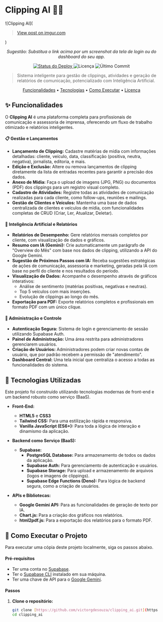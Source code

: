 # Clipping AI 🤖✨

![Clipping AI](<blockquote class="imgur-embed-pub" lang="en" data-id="BerTan4"><a href="https://imgur.com/BerTan4">View post on imgur.com</a></blockquote><script async src="//s.imgur.com/min/embed.js" charset="utf-8"></script>) 
*<p align="center">Sugestão: Substitua o link acima por um screenshot da tela de login ou do dashboard do seu app.</p>*

<p align="center">
  <a href="https://app.netlify.com/sites/clippingai/deploys">
    <img src="https://img.shields.io/netlify/d1f9d5a8-xxxx-xxxx-xxxx-xxxxxxxxxxxx?style=for-the-badge" alt="Status do Deploy">
  </a>
  <img src="https://img.shields.io/github/license/victorgdesouza/clipping_ai?style=for-the-badge" alt="Licença">
  <img src="https://img.shields.io/github/last-commit/victorgdesouza/clipping_ai?style=for-the-badge" alt="Último Commit">
</p>

> Sistema inteligente para gestão de clippings, atividades e geração de relatórios de comunicação, potencializado com Inteligência Artificial.

<p align="center">
  <a href="#-funcionalidades">Funcionalidades</a> •
  <a href="#-tecnologias-utilizadas">Tecnologias</a> •
  <a href="#-como-executar-o-projeto">Como Executar</a> •
  <a href="#-licença">Licença</a>
</p>

## ✨ Funcionalidades

O **Clipping AI** é uma plataforma completa para profissionais de comunicação e assessoria de imprensa, oferecendo um fluxo de trabalho otimizado e relatórios inteligentes.

#### 📋 Gestão e Lançamentos
- **Lançamento de Clipping:** Cadastre matérias de mídia com informações detalhadas: cliente, veículo, data, classificação (positiva, neutra, negativa), jornalista, editoria, e mais.
- **Edição e Exclusão:** Altere ou remova lançamentos de clipping diretamente da lista de entradas recentes para garantir a precisão dos dados.
- **Anexo de Mídia:** Faça o upload de imagens (JPG, PNG) ou documentos (PDF) dos clippings para um registro visual completo.
- **Cadastro de Atividades:** Registre todas as atividades de comunicação realizadas para cada cliente, como follow-ups, reuniões e mailings.
- **Gestão de Clientes e Veículos:** Mantenha uma base de dados centralizada de clientes e veículos de mídia, com funcionalidades completas de CRUD (Criar, Ler, Atualizar, Deletar).

#### 🚀 Inteligência Artificial e Relatórios
- **Relatórios de Desempenho:** Gere relatórios mensais completos por cliente, com visualização de dados e gráficos.
- **Resumo com IA (Gemini):** Crie automaticamente um parágrafo de "Overview do Mês" com base nos dados de clipping, utilizando a API do Google Gemini.
- **Sugestão de Próximos Passos com IA:** Receba sugestões estratégicas de ações de comunicação, assessoria e marketing, geradas pela IA com base no perfil do cliente e nos resultados do período.
- **Visualização de Dados:** Acompanhe o desempenho através de gráficos interativos:
    - Análise de sentimento (matérias positivas, negativas e neutras).
    - Top 5 veículos com mais inserções.
    - Evolução de clippings ao longo do mês.
- **Exportação para PDF:** Exporte relatórios completos e profissionais em formato PDF com um único clique.

#### 🔐 Administração e Controle
- **Autenticação Segura:** Sistema de login e gerenciamento de sessão utilizando Supabase Auth.
- **Painel de Administração:** Uma área restrita para administradores gerenciarem usuários.
- **Criação de Usuários:** Administradores podem criar novas contas de usuário, que por padrão recebem a permissão de "atendimento".
- **Dashboard Central:** Uma tela inicial que centraliza o acesso a todas as funcionalidades do sistema.

## 🚀 Tecnologias Utilizadas

Este projeto foi construído utilizando tecnologias modernas de front-end e um backend robusto como serviço (BaaS).

- **Front-End:**
  - **HTML5** e **CSS3**
  - **Tailwind CSS:** Para uma estilização rápida e responsiva.
  - **Vanilla JavaScript (ES6+):** Para toda a lógica de interação e dinamismo da aplicação.

- **Backend como Serviço (BaaS):**
  - **Supabase:**
    - **PostgreSQL Database:** Para armazenamento de todos os dados da aplicação.
    - **Supabase Auth:** Para gerenciamento de autenticação e usuários.
    - **Supabase Storage:** Para upload e armazenamento de arquivos (logos e imagens de clippings).
    - **Supabase Edge Functions (Deno):** Para lógica de backend segura, como a criação de usuários.

- **APIs e Bibliotecas:**
  - **Google Gemini API:** Para as funcionalidades de geração de texto por IA.
  - **Chart.js:** Para a criação dos gráficos nos relatórios.
  - **html2pdf.js:** Para a exportação dos relatórios para o formato PDF.

## 🏁 Como Executar o Projeto

Para executar uma cópia deste projeto localmente, siga os passos abaixo.

#### Pré-requisitos
- Ter uma conta no [Supabase](https://supabase.com/).
- Ter o [Supabase CLI](https://supabase.com/docs/guides/cli) instalado em sua máquina.
- Ter uma chave de API para o [Google Gemini](https://ai.google.dev/).

#### Passos

1. **Clone o repositório:**
   ```bash
   git clone [https://github.com/victorgdesouza/clipping_ai.git](https://github.com/victorgdesouza/clipping_ai.git)
   cd clipping_ai
